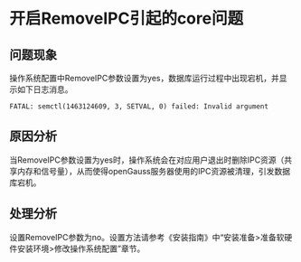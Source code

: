 # 开启RemoveIPC引起的core问题<a name="ZH-CN_TOPIC_0278461122"></a>

## 问题现象<a name="section54529241124"></a>

操作系统配置中RemoveIPC参数设置为yes，数据库运行过程中出现宕机，并显示如下日志消息。

```
FATAL: semctl(1463124609, 3, SETVAL, 0) failed: Invalid argument
```

## 原因分析<a name="section444545621213"></a>

当RemoveIPC参数设置为yes时，操作系统会在对应用户退出时删除IPC资源（共享内存和信号量），从而使得openGauss服务器使用的IPC资源被清理，引发数据库宕机。

## 处理分析<a name="section10754612151312"></a>

设置RemoveIPC参数为no。设置方法请参考《安装指南》中“安装准备\>准备软硬件安装环境\>修改操作系统配置”章节。

